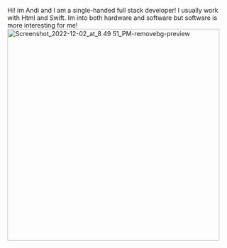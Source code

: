 Hi! im Andi and I am a single-handed full stack developer! I usually work with Html and Swift. Im into both hardware and software but software is more interesting for me!
<img width="478" alt="Screenshot_2022-12-02_at_8 49 51_PM-removebg-preview" src="https://user-images.githubusercontent.com/120111666/206468592-0d59d080-ac31-467f-bf0e-5ea477c4fe7e.png">
